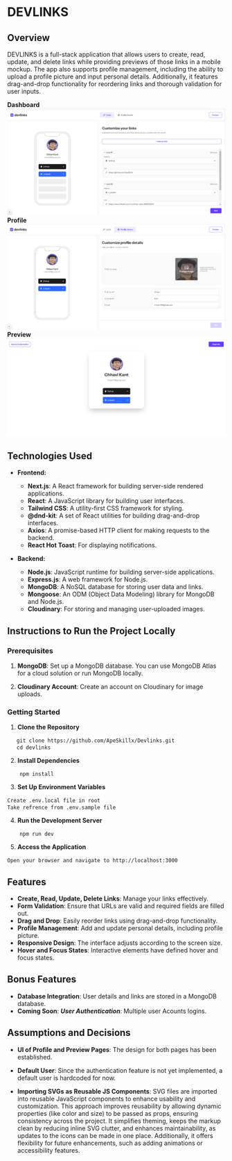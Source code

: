 # DEVLINKS

## Overview

DEVLINKS is a full-stack application that allows users to create, read, update, and delete links while providing previews of those links in a mobile mockup. The app also supports profile management, including the ability to upload a profile picture and input personal details. Additionally, it features drag-and-drop functionality for reordering links and thorough validation for user inputs.

**Dashboard**
![Dashboard](./screenshots/dashboard.PNG)
**Profile**
![Profile](./screenshots/Profile%20Details.PNG)
**Preview**
![Preview](./screenshots/Preview.PNG)

## Technologies Used

- **Frontend:**
  - **Next.js**: A React framework for building server-side rendered applications.
  - **React**: A JavaScript library for building user interfaces.
  - **Tailwind CSS**: A utility-first CSS framework for styling.
  - **@dnd-kit**: A set of React utilities for building drag-and-drop interfaces.
  - **Axios**: A promise-based HTTP client for making requests to the backend.
  - **React Hot Toast**: For displaying notifications.

- **Backend:**
  - **Node.js**: JavaScript runtime for building server-side applications.
  - **Express.js**: A web framework for Node.js.
  - **MongoDB**: A NoSQL database for storing user data and links.
  - **Mongoose**: An ODM (Object Data Modeling) library for MongoDB and Node.js.
  - **Cloudinary**: For storing and managing user-uploaded images.

## Instructions to Run the Project Locally

### Prerequisites

1. **MongoDB**: Set up a MongoDB database. You can use MongoDB Atlas for a cloud solution or run MongoDB locally.

2. **Cloudinary Account**: Create an account on Cloudinary for image uploads.

### Getting Started

1. **Clone the Repository**
```
   git clone https://github.com/ApeSkillx/Devlinks.git
   cd devlinks
```
2. **Install Dependencies**
```
    npm install
```
3. **Set Up Environment Variables**
```
Create .env.local file in root
Take refrence from .env.sample file
```
4. **Run the Development Server**
```
    npm run dev
```
5. **Access the Application**
```
Open your browser and navigate to http://localhost:3000
```
## Features

- **Create, Read, Update, Delete Links**: Manage your links effectively.
- **Form Validation**: Ensure that URLs are valid and required fields are filled out.
- **Drag and Drop**: Easily reorder links using drag-and-drop functionality.
- **Profile Management**: Add and update personal details, including profile picture.
- **Responsive Design**: The interface adjusts according to the screen size.
- **Hover and Focus States**: Interactive elements have defined hover and focus states.

## Bonus Features

- **Database Integration**: User details and links are stored in a MongoDB database.
- **Coming Soon**:
***User Authentication***: Multiple user Acounts logins.


## Assumptions and Decisions
- **UI of Profile and Preview Pages**: The design for both pages has been established.

- **Default User**: Since the authentication feature is not yet implemented, a default user is hardcoded for now.

- **Importing SVGs as Reusable JS Components**: SVG files are imported into reusable JavaScript components to enhance usability and customization. This approach improves reusability by allowing dynamic properties (like color and size) to be passed as props, ensuring consistency across the project. It simplifies theming, keeps the markup clean by reducing inline SVG clutter, and enhances maintainability, as updates to the icons can be made in one place. Additionally, it offers flexibility for future enhancements, such as adding animations or accessibility features.

